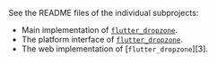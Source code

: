See the README files of the individual subprojects:

* Main implementation of [`flutter_dropzone`][1].
* The platform interface of [`flutter_dropzone`][2].
* The web implementation of [`flutter_dropzone`][3].

[1]: flutter_dropzone/README.md
[2]: flutter_dropzone_platform_interface/README.md
[2]: flutter_dropzone_web/README.md
